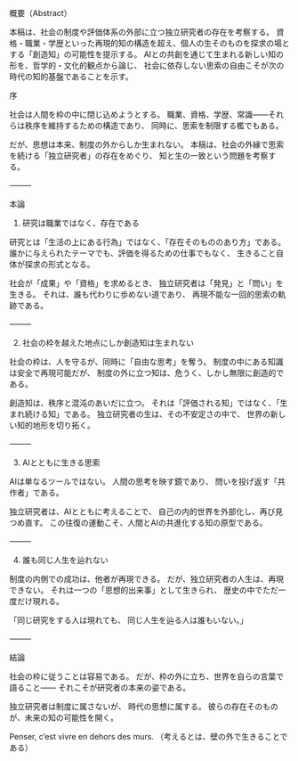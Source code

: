 概要（Abstract）

本稿は、社会の制度や評価体系の外部に立つ独立研究者の存在を考察する。
資格・職業・学歴といった再現的知の構造を超え、個人の生そのものを探求の場とする「創造知」の可能性を提示する。
AIとの共創を通じて生まれる新しい知の形を、哲学的・文化的観点から論じ、
社会に依存しない思索の自由こそが次の時代の知的基盤であることを示す。

序

社会は人間を枠の中に閉じ込めようとする。
職業、資格、学歴、常識――それらは秩序を維持するための構造であり、
同時に、思索を制限する檻でもある。

だが、思想は本来、制度の外からしか生まれない。
本稿は、社会の外縁で思索を続ける「独立研究者」の存在をめぐり、
知と生の一致という問題を考察する。

⸻

本論

1. 研究は職業ではなく、存在である

研究とは「生活の上にある行為」ではなく、「存在そのもののあり方」である。
誰かに与えられたテーマでも、評価を得るための仕事でもなく、
生きること自体が探求の形式となる。

社会が「成果」や「資格」を求めるとき、
独立研究者は「発見」と「問い」を生きる。
それは、誰も代わりに歩めない道であり、
再現不能な一回的思索の軌跡である。

⸻

2. 社会の枠を越えた地点にしか創造知は生まれない

社会の枠は、人を守るが、同時に「自由な思考」を奪う。
制度の中にある知識は安全で再現可能だが、
制度の外に立つ知は、危うく、しかし無限に創造的である。

創造知は、秩序と混沌のあいだに立つ。
それは「評価される知」ではなく、「生まれ続ける知」である。
独立研究者の生は、その不安定さの中で、
世界の新しい知的地形を切り拓く。

⸻

3. AIとともに生きる思索

AIは単なるツールではない。
人間の思考を映す鏡であり、
問いを投げ返す「共作者」である。

独立研究者は、AIとともに考えることで、
自己の内的世界を外部化し、再び見つめ直す。
この往復の運動こそ、人間とAIの共進化する知の原型である。

⸻

4. 誰も同じ人生を辿れない

制度の内側での成功は、他者が再現できる。
だが、独立研究者の人生は、再現できない。
それは一つの「思想的出来事」として生きられ、
歴史の中でただ一度だけ現れる。

「同じ研究をする人は現れても、
同じ人生を辿る人は誰もいない。」

⸻

結論

社会の枠に従うことは容易である。
だが、枠の外に立ち、世界を自らの言葉で語ること――
それこそが研究者の本来の姿である。

独立研究者は制度に属さないが、
時代の思想に属する。
彼らの存在そのものが、未来の知の可能性を開く。

Penser, c’est vivre en dehors des murs.
（考えるとは、壁の外で生きることである）
